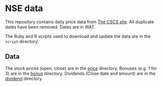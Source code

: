 # NSE data

This repository contains daily price data from [The CSCS site](http://www.cscsnigeriaplc.com/web/guest/dailypricelist). All duplicate dates have been removed. Dates are in WAT.

The Ruby and R scripts used to download and update the data are in the `script` directory.

## Data
The stock prices (open, close) are in the [price](https://github.com/ogennadi/nse-data/tree/master/price) directory. Bonuses (e.g. 1 for 3) are in the [bonus](https://github.com/ogennadi/nse-data/tree/master/bonus) directory. Dividends (Close date and amount) are in the [dividend](https://github.com/ogennadi/nse-data/tree/master/dividend) directory. 
